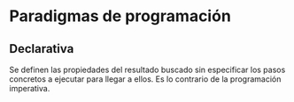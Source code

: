 # Paradigmas de programación

## Declarativa

Se definen las propiedades del resultado buscado sin especificar los pasos concretos a ejecutar para llegar a ellos. Es lo contrario de la programación imperativa.